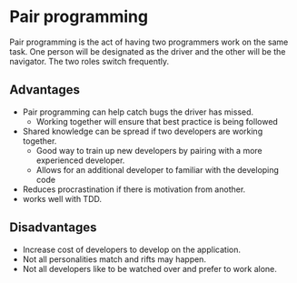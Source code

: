 # Pair programming

Pair programming is the act of having two programmers work on the same
task. One person will be designated as the driver and the other will be
the navigator. The two roles switch frequently.

## Advantages

* Pair programming can help catch bugs the driver has missed.
  * Working together will ensure that best practice is being followed
* Shared knowledge can be spread if two developers are working together.
  * Good way to train up new developers by pairing with a more
    experienced developer.
  * Allows for an additional developer to familiar with the developing
    code
* Reduces procrastination if there is motivation from another.
* works well with TDD.


## Disadvantages

* Increase cost of developers to develop on the application.
* Not all personalities match and rifts may happen.
* Not all developers like to be watched over and prefer to work alone.


